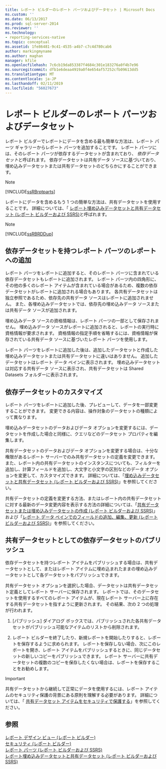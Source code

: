 ```yaml
---
title: レポート ビルダーのレポート パーツおよびデータセット | Microsoft Docs
ms.custom: ''
ms.date: 06/13/2017
ms.prod: sql-server-2014
ms.reviewer: ''
ms.technology:
- reporting-services-native
ms.topic: conceptual
ms.assetid: 1fe86481-9c41-4535-a4b7-c7c4d780cab6
author: markingmyname
ms.author: maghan
manager: kfile
ms.openlocfilehash: 7c6cb19da853387f4684c301e183276a0f4b7e96
ms.sourcegitcommit: dfb1e6deaa4919a0f4e654af57252cfb09613dd5
ms.translationtype: MT
ms.contentlocale: ja-JP
ms.lasthandoff: 02/11/2019
ms.locfileid: "56027673"
---
```

# <a name="report-parts-and-datasets-in-report-builder"></a>レポート ビルダーのレポート パーツおよびデータセット
  レポート ビルダーでレポートにデータを含める最も簡単な方法は、レポート パーツ ギャラリーからレポート パーツを追加することです。 レポート パーツには、そのレポート パーツが依存するデータセットが含まれており、 *依存データセット*と呼ばれます。 依存データセットは共有データ ソースに基づいており、埋め込みデータセットまたは共有データセットのどちらかにすることができます。  
  
> [!NOTE]  
>  [!INCLUDE[ssRBrptparts](../../includes/ssrbrptparts-md.md)]  
  
 レポートにデータを含めるもう 1 つの簡単な方法は、共有データセットを使用することです。 詳細については、「 [レポート埋め込みデータセットと共有データセット (レポート ビルダーおよび SSRS)](report-embedded-datasets-and-shared-datasets-report-builder-and-ssrs.md)と呼ばれます。  
  
> [!NOTE]  
>  [!INCLUDE[ssRBRDDup](../../includes/ssrbrddup-md.md)]  
  
##  <a name="Adding"></a> 依存データセットを持つレポート パーツのレポートへの追加  
 レポート パーツをレポートに追加すると、そのレポート パーツに含まれている依存データセットもレポートに追加されます。 レポート パーツ内の四角形に、その他の多くのレポート アイテムが含まれている場合があるため、複数の依存データセットがレポートに追加される場合もあります。 各共有データセットは独立参照であるため、依存先の共有データ ソースはレポートに追加されません。 また、各埋め込みデータセットでは、依存先の埋め込みデータ ソースまたは共有データ ソースが追加されます。  
  
 埋め込みデータ ソースの資格情報は、レポート パーツの一部として保存されません。 埋め込みデータ ソースがレポートに追加されると、レポートの実行時に資格情報が要求されます。 資格情報の指定手順を省略するには、資格情報が保存されている共有データ ソースに基づいたレポート パーツを使用します。  
  
 レポート パーツをレポートに追加した後は、追加したデータセットと作成した埋め込みデータセットまたは共有データセットに違いはありません。 追加したデータセットはレポート データ ペインに表示されます。 埋め込みデータセットは対応する共有データ ソースに表示され、共有データセットは Shared Datasets フォルダーに表示されます。  
  
  
##  <a name="Customizing"></a> 依存データセットのカスタマイズ  
 レポート パーツをレポートに追加した後、プレビューして、データを一部変更することができます。 変更できる内容は、操作対象のデータセットの種類によって異なります。  
  
 埋め込みデータセットのデータおよびデータ オプションを変更するには、データセットを作成した場合と同様に、クエリなどのデータセット プロパティを編集します。  
  
 共有データセットのデータおよびデータ オプションを変更する場合は、十分な権限があるレポート サーバーでのみ共有データセットの定義を変更できます。 また、レポート内の共有データセットのインスタンスについても、フィルターを追加し、計算フィールドを追加し、大文字と小文字の区別などのデータ オプションを変更して、カスタマイズできます。 詳細については、「[埋め込みデータセットと共有データセット &#40;レポート ビルダーおよび SSRS&#41;](embedded-and-shared-datasets-report-builder-and-ssrs.md)」を参照してください。  
  
 共有データセットの定義を変更する方法、またはレポート内の共有データセットに対する最新のデータ変更内容を表示する方法の詳細については、「[共有データセットまたは埋め込みデータセットの作成 (レポート ビルダーおよび SSRS)](create-a-shared-dataset-or-embedded-dataset-report-builder-and-ssrs.md)」および「[レポート データ ペインでのフィールドの追加、編集、更新 (レポート ビルダーおよび SSRS)](add-edit-refresh-fields-in-the-report-data-pane-report-builder-and-ssrs.md)」を参照してください。  
  
  
##  <a name="Publishing"></a> 共有データセットとしての依存データセットのパブリッシュ  
 依存データセットを持つレポート アイテムをパブリッシュする場合は、共有データセットとして、またはレポート アイテムに埋め込まれたままの埋め込みデータセットとして各データセットをパブリッシュできます。  
  
 共有データセット オプションを選択した場合、データセットは共有データセット定義としてレポート サーバーに保存されます。 レポートでは、そのデータセットを使用するすべてのレポート アイテムが、現在レポート サーバー上に存在する共有データセットを指すように更新されます。 その結果、次の 2 つの処理が行われます。  
  
1.  [パブリッシュ] ダイアログ ボックスでは、パブリッシュされた各共有データセットがパブリッシュ可能なアイテムのリストから削除されます。  
  
2.  レポート ビルダーを終了したり、新規レポートを開始したりすると、レポートを保存するように求められます。 レポートを保存しない場合、次にこのレポートを開き、レポート アイテムをパブリッシュするときに、同じデータセットの新しいコピーをパブリッシュできます。 レポート サーバーに共有データセットの複数のコピーを保存したくない場合は、レポートを保存することをお勧めします。  
  
> [!IMPORTANT]  
>  共有データセットから継続して正常にデータを使用するには、レポート アイテムのセキュリティ保護の背景にある原則を理解する必要があります。 詳細については、「 [共有データセット アイテムをセキュリティで保護する](../security/secure-shared-dataset-items.md)」を参照してください。  
  
  
## <a name="see-also"></a>参照  
 [レポート デザイン ビュー (レポート ビルダー)](../report-builder/report-design-view-report-builder.md)   
 [セキュリティ (レポート ビルダー)](../report-builder/security-report-builder.md)   
 [レポート パーツ &#40;レポート ビルダーおよび SSRS&#41;](../report-parts-report-builder-and-ssrs.md)   
 [レポート埋め込みデータセットと共有データセット &#40;レポート ビルダーおよび SSRS&#41;](report-embedded-datasets-and-shared-datasets-report-builder-and-ssrs.md)  
  
  
